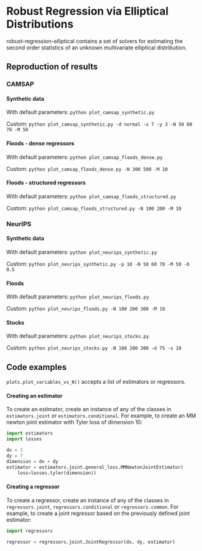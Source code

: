 # Robust Regression via Elliptical Distributions

robust-regression-elliptical contains a set of solvers for estimating the second order statistics of an unknown multivariate elliptical distribution.

## Reproduction of results
### CAMSAP
#### Synthetic data

With default parameters:
`python plot_camsap_synthetic.py`

Custom:
`python plot_camsap_synthetic.py -d normal -x 7 -y 3 -N 50 60 70 -M 50`

#### Floods - dense regressors

With default parameters:
`python plot_camsap_floods_dense.py`

Custom:
`python plot_camsap_floods_dense.py -N 300 500 -M 10`

#### Floods - structured regressors

With default parameters:
`python plot_camsap_floods_structured.py`

Custom:
`python plot_camsap_floods_structured.py -N 100 200 -M 10`


### NeurIPS
#### Synthetic data

With default parameters:
`python plot_neurips_synthetic.py`

Custom:
`python plot_neurips_synthetic.py -p 10 -N 50 60 70 -M 50 -b 0.5`

#### Floods

With default parameters:
`python plot_neurips_floods.py`

Custom:
`python plot_neurips_floods.py -N 100 200 300 -M 10`

#### Stocks

With default parameters:
`python plot_neurips_stocks.py`

Custom:
`python plot_neurips_stocks.py -N 100 200 300 -d 75 -s 10`

## Code examples

`plots.plot_variables_vs_N()` accepts a list of estimators or regressors.

#### Creating an estimator

To create an estimator, create an instance of any of the classes in `estimators.joint` or `estimators.conditional`.
For example, to create an MM newton joint estimator with Tyler loss of dimension 10:

```python
import estimators
import losses

dx = 3
dy = 7
dimension = dx + dy
estimator = estimators.joint.general_loss.MMNewtonJointEstimator(
    loss=losses.tyler(dimension))
```

#### Creating a regressor

To create a regressor, create an instance of any of the classes in `regressors.joint`, `regressors.conditional` or `regressors.common`.
For example, to create a joint regressor based on the previously defined joint estimator:

```python
import regressors

regressor = regressors.joint.JointRegressor(dx, dy, estimator)
```
